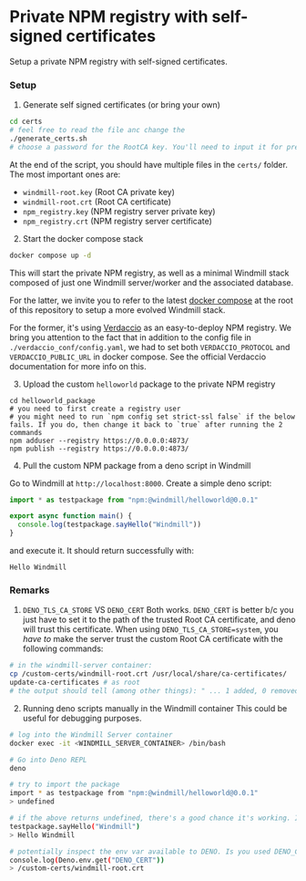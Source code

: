 Private NPM registry with self-signed certificates
==================================================

Setup a private NPM registry with self-signed certificates.

### Setup

1. Generate self signed certificates (or bring your own)
```bash
cd certs
# feel free to read the file anc change the 
./generate_certs.sh
# choose a password for the RootCA key. You'll need to input it for pretty much all following steps
```
At the end of the script, you should have multiple files in the `certs/` folder. The most important ones are:
- `windmill-root.key` (Root CA private key)
- `windmill-root.crt` (Root CA certificate)
- `npm_registry.key` (NPM registry server private key)
- `npm_registry.crt` (NPM registry server certificate)

2. Start the docker compose stack

```bash
docker compose up -d
```

This will start the private NPM registry, as well as a minimal Windmill stack composed of just one Windmill server/worker and the associated database. 

For the latter, we invite you to refer to the latest [docker compose](/docker-compose.yml) at the root of this repository to setup a more evolved Windmill stack.

For the former, it's using [Verdaccio](https://verdaccio.org/) as an easy-to-deploy NPM registry. We bring you attention to the fact that in addition to the config 
file in `./verdaccio_conf/config.yaml`, we had to set both `VERDACCIO_PROTOCOL` and `VERDACCIO_PUBLIC_URL` in docker compose. See the official Verdaccio 
documentation for more info on this.

3. Upload the custom `helloworld` package to the private NPM registry

```
cd helloworld_package
# you need to first create a registry user
# you might need to run `npm config set strict-ssl false` if the below fails. If you do, then change it back to `true` after running the 2 commands
npm adduser --registry https://0.0.0.0:4873/
npm publish --registry https://0.0.0.0:4873/
```

4. Pull the custom NPM package from a deno script in Windmill

Go to Windmill at `http://localhost:8000`. Create a simple deno script:
```ts
import * as testpackage from "npm:@windmill/helloworld@0.0.1"

export async function main() {
  console.log(testpackage.sayHello("Windmill"))
}
```
and execute it. It should return successfully with:
```
Hello Windmill
```


### Remarks

1. `DENO_TLS_CA_STORE` VS `DENO_CERT`
Both works. `DENO_CERT` is better b/c you just have to set it to the path of the trusted Root CA certificate, and deno will trust this certificate.
When using `DENO_TLS_CA_STORE=system`, you _have to_ make the server trust the custom Root CA certificate with the following commands:
```bash
# in the windmill-server container:
cp /custom-certs/windmill-root.crt /usr/local/share/ca-certificates/
update-ca-certificates # as root
# the output should tell (among other things): " ... 1 added, 0 removed; done. ..."
```

2. Running deno scripts manually in the Windmill container
This could be useful for debugging purposes.

```bash
# log into the Windmill Server container
docker exec -it <WINDMILL_SERVER_CONTAINER> /bin/bash

# Go into Deno REPL
deno

# try to import the package
import * as testpackage from "npm:@windmill/helloworld@0.0.1"
> undefined

# if the above returns undefined, there's a good chance it's working. If you want to double check:
testpackage.sayHello("Windmill")
> Hello Windmill

# potentially inspect the env var available to DENO. Is you used DENO_CERT in the docker compose, check its value:
console.log(Deno.env.get("DENO_CERT"))
> /custom-certs/windmill-root.crt
```
